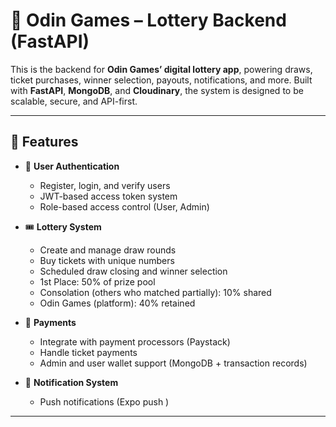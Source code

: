 # 🧠 Odin Games – Lottery Backend (FastAPI)

This is the backend for **Odin Games’ digital lottery app**, powering draws, ticket purchases, winner selection, payouts, notifications, and more. Built with **FastAPI**, **MongoDB**, and **Cloudinary**, the system is designed to be scalable, secure, and API-first.

---

## 🚀 Features

- 🔐 **User Authentication**
  - Register, login, and verify users
  - JWT-based access token system
  - Role-based access control (User, Admin)

- 🎟️ **Lottery System**
  - Create and manage draw rounds
  - Buy tickets with unique numbers
  - Scheduled draw closing and winner selection
  - 1st Place: 50% of prize pool
  - Consolation (others who matched partially): 10% shared
  - Odin Games (platform): 40% retained

- 💸 **Payments**
  - Integrate with payment processors (Paystack)
  - Handle ticket payments
  - Admin and user wallet support (MongoDB + transaction records)

- 🔔 **Notification System**
  - Push notifications (Expo push )




---


